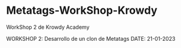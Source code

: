 # Metatags-WorkShop-Krowdy
WorkShop 2 de Krowdy Academy

WORKSHOP 2: Desarrollo de un clon de Metatags
DATE: 21-01-2023
